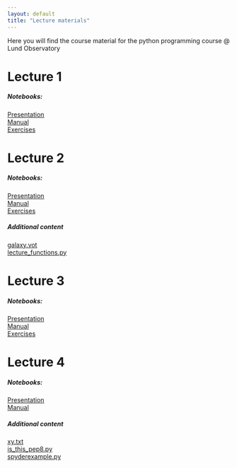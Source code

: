 ```yaml
---
layout: default
title: "Lecture materials"
---
```


Here you will find the course material for the python programming course @ Lund Observatory
# Lecture 1
##### Notebooks:
<a href="{{site.github.url}}/1-intro/presentation.ipynb" download>Presentation</a><br>
<a href="{{site.github.url}}/1-intro/manual.ipynb" download>Manual</a><br>
<a href="{{site.github.url}}/1-intro/exercises.ipynb" download>Exercises</a>

# Lecture 2
##### Notebooks:

<a href="{{site.github.url}}/2-numpy/presentation.ipynb" download>Presentation</a><br>
<a href="{{site.github.url}}/2-numpy/manual.ipynb" download>Manual</a><br>
<a href="{{site.github.url}}/2-numpy/exercises.ipynb" download>Exercises</a>

##### Additional content
<a href="{{site.github.url}}/2-numpy/galaxy.vot" download>galaxy.vot</a> <br>
<a href="{{site.github.url}}/2-numpy/lecture_functions.py" download>  lecture_functions.py</a>

# Lecture 3
##### Notebooks:

<a href="{{site.github.url}}/3-matplotlib/presentation.ipynb" download>Presentation</a><br>
<a href="{{site.github.url}}/3-matplotlib/manual.ipynb" download>Manual</a><br>
<a href="{{site.github.url}}/3-matplotlib/exercises.ipynb" download>Exercises</a>
# Lecture 4
##### Notebooks:

<a href="{{site.github.url}}/4-tools/presentation.ipynb" download>Presentation</a><br>
<a href="{{site.github.url}}/4-tools/manual.ipynb" download>Manual</a><br>

##### Additional content
<a href="{{site.github.url}}/4-tools/xy.txt" download>xy.txt</a><br>
<a href="{{site.github.url}}/4-tools/is_this_pep8.py" download>is_this_pep8.py</a><br>
<a href="{{site.github.url}}/4-tools/spyderexample.py" download>spyderexample.py</a><br>

